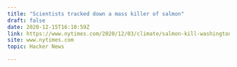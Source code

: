 ```yaml
---
title: "Scientists tracked down a mass killer of salmon"
draft: false
date: 2020-12-15T16:10:59Z
link: https://www.nytimes.com/2020/12/03/climate/salmon-kill-washington.html?utm_medium=RSS&utm_source=hune
site: www.nytimes.com
topic: Hacker News  

---
```

